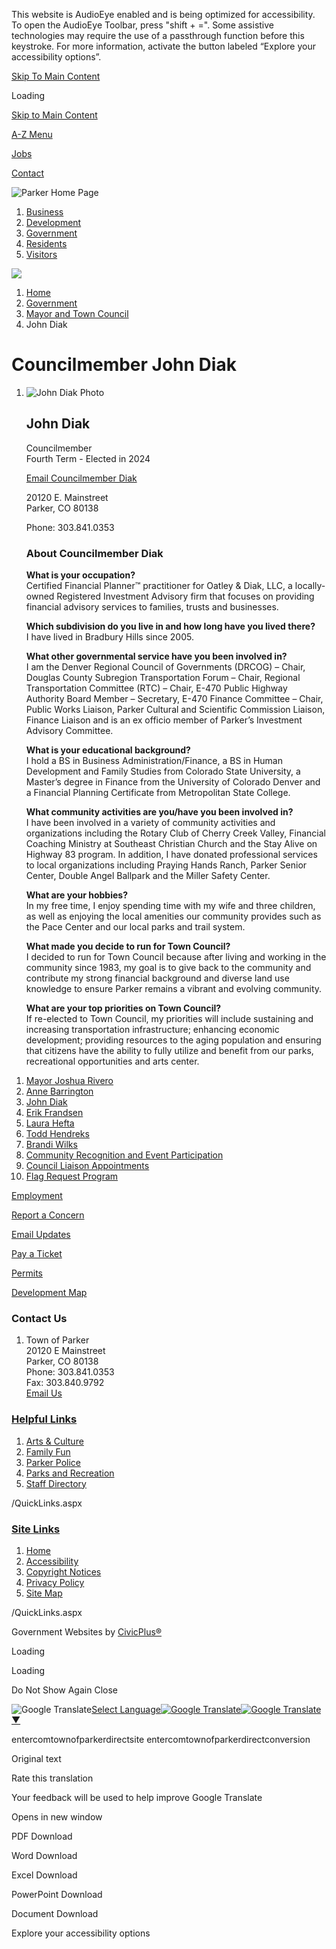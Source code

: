 This website is AudioEye enabled and is being optimized for accessibility. To open the AudioEye Toolbar, press "shift + =". Some assistive technologies may require the use of a passthrough function before this keystroke. For more information, activate the button labeled “Explore your accessibility options”.

[Skip To Main Content](https://www.parkeronline.org/2306/John-Diak/)

Loading

[Skip to Main Content](https://www.parkeronline.org/2306/John-Diak/)

[A-Z Menu](https://www.parkeronline.org/2172/A-to-Z-Directory)

[Jobs](https://www.parkeronline.org/201/Employment-Opportunities)

[Contact](https://www.parkeronline.org/144)

![Parker Home Page](https://www.parkeronline.org/ImageRepository/Document?documentID=27913)

1. [Business](https://www.parkeronline.org/54/Business)
2. [Development](https://www.parkeronline.org/2174/Development)
3. [Government](https://www.parkeronline.org/27/Government)
4. [Residents](https://www.parkeronline.org/55/Residents)
5. [Visitors](https://www.parkeronline.org/2022/Visitors)

<!--THE END-->

![](https://www.parkeronline.org/ImageRepository/Document?documentID=27915)

1. [Home](https://www.parkeronline.org)
2. [Government](https://www.parkeronline.org/27/Government)
3. [Mayor and Town Council](https://www.parkeronline.org/90/Mayor-and-Town-Council)
4. John Diak

# Councilmember John Diak

1. ![John Diak Photo](https://www.parkeronline.org/ImageRepository/Document?documentID=25722)
   
   ## John Diak
   
   Councilmember  
   Fourth Term - Elected in 2024
   
   [Email Councilmember Diak](mailto:jdiak@parkerco.gov)
   
   20120 E. Mainstreet  
   Parker, CO 80138
   
   Phone: 303.841.0353
   
   ### About Councilmember Diak
   
   **What is your occupation?**  
   Certified Financial Planner™ practitioner for Oatley &amp; Diak, LLC, a locally-owned Registered Investment Advisory firm that focuses on providing financial advisory services to families, trusts and businesses. 
   
   **Which subdivision do you live in and how long have you lived there?**  
   I have lived in Bradbury Hills since 2005. 
   
   **What other governmental service have you been involved in?**  
   I am the Denver Regional Council of Governments (DRCOG) – Chair, Douglas County Subregion Transportation Forum – Chair, Regional Transportation Committee (RTC) – Chair, E-470 Public Highway Authority Board Member – Secretary, E-470 Finance Committee – Chair, Public Works Liaison, Parker Cultural and Scientific Commission Liaison, Finance Liaison and is an ex officio member of Parker’s Investment Advisory Committee. 
   
   **What is your educational background?**  
   I hold a BS in Business Administration/Finance, a BS in Human Development and Family Studies from Colorado State University, a Master’s degree in Finance from the University of Colorado Denver and a Financial Planning Certificate from Metropolitan State College. 
   
   **What community activities are you/have you been involved in?**  
   I have been involved in a variety of community activities and organizations including the Rotary Club of Cherry Creek Valley, Financial Coaching Ministry at Southeast Christian Church and the Stay Alive on Highway 83 program. In addition, I have donated professional services to local organizations including Praying Hands Ranch, Parker Senior Center, Double Angel Ballpark and the Miller Safety Center. 
   
   **What are your hobbies?**  
   In my free time, I enjoy spending time with my wife and three children, as well as enjoying the local amenities our community provides such as the Pace Center and our local parks and trail system. 
   
   **What made you decide to run for Town Council?**  
   I decided to run for Town Council because after living and working in the community since 1983, my goal is to give back to the community and contribute my strong financial background and diverse land use knowledge to ensure Parker remains a vibrant and evolving community. 
   
   **What are your top priorities on Town Council?**  
   If re-elected to Town Council, my priorities will include sustaining and increasing transportation infrastructure; enhancing economic development; providing resources to the aging population and ensuring that citizens have the ability to fully utilize and benefit from our parks, recreational opportunities and arts center.

<!--THE END-->

01. [Mayor Joshua Rivero](https://www.parkeronline.org/2318/Mayor-Joshua-Rivero)
02. [Anne Barrington](https://www.parkeronline.org/2319/Anne-Barrington)
03. [John Diak](https://www.parkeronline.org/2306/John-Diak)
04. [Erik Frandsen](https://www.parkeronline.org/2307/Erik-Frandsen)
05. [Laura Hefta](https://www.parkeronline.org/2308/Laura-Hefta)
06. [Todd Hendreks](https://www.parkeronline.org/2309/Todd-Hendreks)
07. [Brandi Wilks](https://www.parkeronline.org/2310/Brandi-Wilks)
08. [Community Recognition and Event Participation](https://www.parkeronline.org/2213/Community-Recognition-and-Event-Particip)
09. [Council Liaison Appointments](https://www.parkeronline.org/2359/Council-Liaison-Appointments)
10. [Flag Request Program](https://www.parkeronline.org/2406/Flag-Request-Program)

[Employment](https://www.parkeronline.org/201/Employment-Opportunities)

[Report a Concern](https://prkc-trk.aspgov.com/eTRAKiT/CRM/issue.aspx)

[Email Updates](https://www.parkeronline.org/list.aspx)

[Pay a Ticket](https://mobile.citepayusa.com/?agency=parkerMUNIco)

[Permits](https://prkc-trk.aspgov.com/eTRAKiT)

[Development Map](https://parkerco.maps.arcgis.com/apps/Shortlist/index.html?appid=7879283391d3453da213a439f2dca232)

### Contact Us

1. Town of Parker  
   20120 E Mainstreet  
   Parker, CO 80138  
   Phone: 303.841.0353  
   Fax: 303.840.9792  
   [Email Us](mailto:town@parkerco.gov)

### [Helpful Links](https://www.parkeronline.org/QuickLinks.aspx?CID=157)

1. [Arts &amp; Culture](https://parkerarts.org)
2. [Family Fun](https://www.parkeronline.org/2032/Family-Fun)
3. [Parker Police](https://parkerpd.org)
4. [Parks and Recreation](https://www.parkerrec.com)
5. [Staff Directory](https://www.parkeronline.org/Directory.aspx)

/QuickLinks.aspx

### [Site Links](https://www.parkeronline.org/QuickLinks.aspx?CID=158)

1. [Home](https://www.parkeronline.org)
2. [Accessibility](https://www.parkeronline.org/2395)
3. [Copyright Notices](https://www.parkeronline.org/site/copyright)
4. [Privacy Policy](https://www.parkeronline.org/2229)
5. [Site Map](https://www.parkeronline.org/sitemap)

/QuickLinks.aspx

Government Websites by [CivicPlus®](https://connect.civicplus.com/referral)

Loading

Loading

Do Not Show Again Close

![Google Translate](https://www.google.com/images/cleardot.gif)[Select Language![Google Translate](https://www.google.com/images/cleardot.gif)​![Google Translate](https://www.google.com/images/cleardot.gif)▼](https://www.parkeronline.org/2306/John-Diak)

entercomtownofparkerdirectsite entercomtownofparkerdirectconversion

Original text

Rate this translation

Your feedback will be used to help improve Google Translate

Opens in new window

PDF Download

Word Download

Excel Download

PowerPoint Download

Document Download

Explore your accessibility options